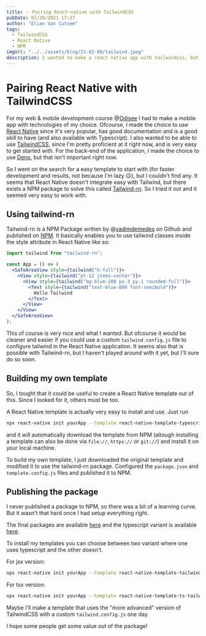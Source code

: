 ```yaml
---
title: ✨ Pairing React-native with TailwindCSS
pubDate: 02/20/2021 17:37
author: "Elian Van Cutsem"
tags:
  - TailwindCSS
  - React Native
  - NPM
imgUrl: "../../assets/blog/21-02-09/tailwind.jpeg"
description: I wanted to make a react native app with tailwindcss, but couldn't find a template... So I made my own.
---
```


# Pairing React Native with TailwindCSS

For my web & mobile development course @[Odisee](https://odisee.be/en) I had to make a mobile app with technologies of my choice. Ofcourse, I made the choice to use [React Native](https://reactnative.dev/) since it's very popular, has good documentation and is a good skill to have (and also available with Typescript). I also wanted to be able to use [TailwindCSS](https://tailwindcss.com), since I'm pretty proficient at it right now, and is very easy to get started with. For the back-end of the application, I made the choice to use [Deno](https://deno.land), but that isn't important right now.

So I went on the search for a easy template to start with (for faster development and results, not because I'm lazy 😉), but I couldn't find any. It seems that React Native doesn't integrate easy with Tailwind, but there exists a NPM package to solve this called [Tailwind-rn](https://github.com/vadimdemedes/tailwind-rn). So I tried it out and it seemed very easy to work with.

## Using tailwind-rn

Tailwind-rn is a NPM Package written by @[vadimdemedes](https://github.com/vadimdemedes) on Github and published on [NPM](https://www.npmjs.com/package/tailwind-rn). It basically enables you to use tailwind classes inside the style attribute in React Native like so:

```jsx
import tailwind from "tailwind-rn";

const App = () => (
  <SafeAreaView style={tailwind("h-full")}>
    <View style={tailwind("pt-12 items-center")}>
      <View style={tailwind("bg-blue-200 px-3 py-1 rounded-full")}>
        <Text style={tailwind("text-blue-800 font-semibold")}>
          Hello Tailwind
        </Text>
      </View>
    </View>
  </SafeAreaView>
);
```

This of course is very nice and what I wanted. But ofcourse it would be cleaner and easier if you could use a custom `tailwind.config.js` file to configure tailwind in the React Native application. It seems also that is possible with Tailwind-rn, but I haven't played around with it yet, but I'll sure do so soon.

## Building my own template

So, I tought that it could be useful to create a React Native template out of this. Since I looked for it, others must be too.

A React Native template is actually very easy to install and use. Just run

```bash
npx react-native init yourApp --template react-native-template-typescript
```

and it will automatically download the template from NPM (altough installing a template can also be done via `file://`, `https://` or `git://`) and install it on your local machine.

To build my own template, I just downloaded the original template and modified it to use the tailwind-rn package. Configured the `package.json` and `template.config.js` files and published it to NPM.

## Publishing the package

I never published a package to NPM, so there was a bit of a learning curve. But it wasn't that hard once I had setup everything right.

The final packages are available [here](https://www.npmjs.com/package/react-native-template-tailwind) and the typescript variant is available [here](https://www.npmjs.com/package/react-native-template-ts-tailwind).

To install my templates you can choose between two variant where one uses typescript and the other doesn't.

For jsx version:

```bash
npx react-native init yourApp --template react-native-template-tailwind
```

For tsx version:

```bash
npx react-native init yourApp --template react-native-template-ts-tailwind
```

Maybe I'll make a template that uses the "more advanced" version of TailwindCSS with a custom `tailwind.config.js` one day.

I hope some people get some value out of the package!
